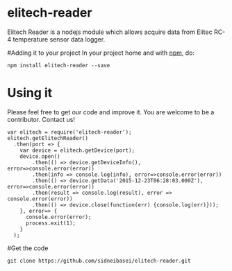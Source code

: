 # elitech-reader
Elitech Reader is a nodejs module which allows acquire data from Elitec RC-4 temperature sensor data logger.

#Adding it to your project
In your project home and with [npm](https://npmjs.org), do:

```
npm install elitech-reader --save
```

# Using it
Please feel free to get our code and improve it. You are welcome to be a contributor. Contact us!

```
var elitech = require('elitech-reader');
elitech.getElitechReader()
  .then(port => {
    var device = elitech.getDevice(port);
    device.open()
        .then(() => device.getDeviceInfo(), error=>console.error(error))
        .then(info => console.log(info), error=>console.error(error))
        .then(() => device.getData('2015-12-23T06:28:03.000Z'), error=>console.error(error))
        .then(result => console.log(result), error => console.error(error))
        .then(() => device.close(function(err) {console.log(err)}));
    }, error=> {
      console.error(error);
      process.exit(1);
    }
  );

```

#Get the code
```
git clone https://github.com/sidneibasei/elitech-reader.git
```
